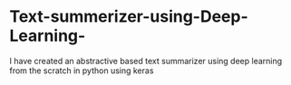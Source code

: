 # Text-summerizer-using-Deep-Learning-
I  have created an abstractive based text summarizer using deep learning from the scratch in python using keras

